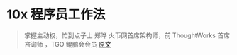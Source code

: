 

10x 程序员工作法
======
> 掌握主动权，忙到点子上
> 郑晔  火币网首席架构师，前 ThoughtWorks 首席咨询师 ，TGO 鲲鹏会会员
> [原文](https://time.geekbang.org/column/intro/100022301)



